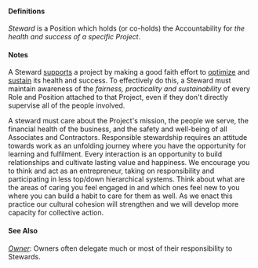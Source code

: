 #### Definitions

*Steward* is a Position which holds (or co-holds) the Accountability for *the health and success of a specific Project*.  

#### Notes

A Steward [supports](https://github.com/gcassel/Modular-Organization-Terminology/blob/master/terms/support.md) a project by making a good faith effort to [optimize](https://github.com/gcassel/Modular-Organization-Terminology/blob/master/terms/optimize.md) and [sustain](https://github.com/gcassel/Modular-Organization-Terminology/blob/master/terms/sustain.md) its health and success.  To effectively do this, a Steward must maintain awareness of the *fairness, practicality and sustainability* of every Role and Position attached to that Project, even if they don't directly supervise all of the people involved.

A steward must care about the Project's mission, the people we serve, the financial health of the business, and the safety and well-being of all Associates and Contractors.  Responsible stewardship requires an attitude towards work as an unfolding journey where you have the opportunity for learning and fulfilment. Every interaction is an opportunity to build relationships and cultivate lasting value and happiness. We encourage you to think and act as an entrepreneur, taking on responsibility and participating in less top/down hierarchical systems. Think about what are the areas of caring you feel engaged in and which ones feel new to you where you can build a habit to care for them as well. As we enact this practice our cultural cohesion will strengthen and we will develop more capacity for collective action. 

#### See Also

*[Owner](https://github.com/gcassel/Modular-Organizing-Terminology/blob/JOBranch/terms/owner.md)*:  Owners often delegate much or most of their responsibility to Stewards.
